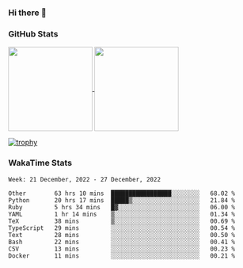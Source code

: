 ### Hi there 👋

### GitHub Stats

<a href="https://github.com/anuraghazra/github-readme-stats">
  <img align="center" height="170px" src="https://github-readme-stats.vercel.app/api/top-langs/?username=tksfjt1024&layout=compact&count_private=true&show_icons=true&show_icons=true&theme=graywhite" />
</a>
<a href="https://github.com/anuraghazra/github-readme-stats">
  <img align="center" height="170px" src="https://github-readme-stats.vercel.app/api?username=tksfjt1024&count_private=true&show_icons=true&show_icons=true&theme=graywhite" />
</a>

[![trophy](https://github-profile-trophy.vercel.app/?username=tksfjt1024)](https://github.com/ryo-ma/github-profile-trophy)

### WakaTime Stats

<!--START_SECTION:waka-->
```text
Week: 21 December, 2022 - 27 December, 2022

Other        63 hrs 10 mins  █████████████████░░░░░░░░   68.02 % 
Python       20 hrs 17 mins  █████▒░░░░░░░░░░░░░░░░░░░   21.84 % 
Ruby         5 hrs 34 mins   █▓░░░░░░░░░░░░░░░░░░░░░░░   06.00 % 
YAML         1 hr 14 mins    ▒░░░░░░░░░░░░░░░░░░░░░░░░   01.34 % 
TeX          38 mins         ▒░░░░░░░░░░░░░░░░░░░░░░░░   00.69 % 
TypeScript   29 mins         ░░░░░░░░░░░░░░░░░░░░░░░░░   00.54 % 
Text         28 mins         ░░░░░░░░░░░░░░░░░░░░░░░░░   00.50 % 
Bash         22 mins         ░░░░░░░░░░░░░░░░░░░░░░░░░   00.41 % 
CSV          13 mins         ░░░░░░░░░░░░░░░░░░░░░░░░░   00.23 % 
Docker       11 mins         ░░░░░░░░░░░░░░░░░░░░░░░░░   00.21 % 
```
<!--END_SECTION:waka-->
